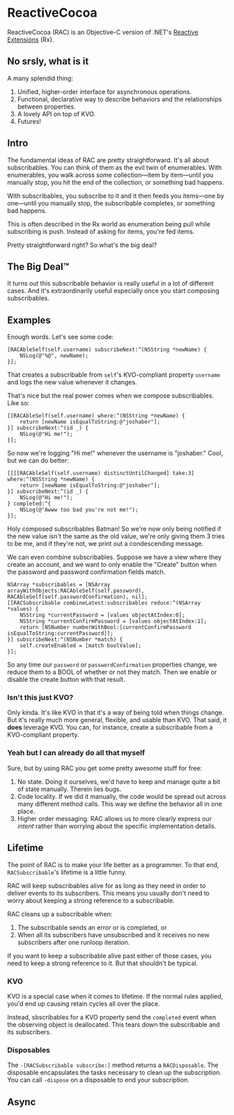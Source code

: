 # ReactiveCocoa
ReactiveCocoa (RAC) is an Objective-C version of .NET's [Reactive Extensions](http://msdn.microsoft.com/en-us/data/gg577609) (Rx).

## No srsly, what is it
A many splendid thing:

1. Unified, higher-order interface for asynchronous operations.
1. Functional, declarative way to describe behaviors and the relationships between properties.
1. A lovely API on top of KVO.
1. Futures!

## Intro
The fundamental ideas of RAC are pretty straightforward. It's all about subscribables. You can think of them as the evil twin of enumerables. With enumerables, you walk across some collection—item by item—until you manually stop, you hit the end of the collection, or something bad happens.

With subscribables, you subscribe to it and it then feeds you items—one by one—until you manually stop, the subscribable completes, or something bad happens.

This is often described in the Rx world as enumeration being pull while subscribing is push. Instead of asking for items, you're fed items.

Pretty straightforward right? So what's the big deal?

## The Big Deal™
It turns out this subscribable behavior is really useful in a lot of different cases. And it's extraordinarily useful especially once you start composing subscribables.

## Examples
Enough words. Let's see some code:

```obj-c
[RACAbleSelf(self.username) subscribeNext:^(NSString *newName) {
	NSLog(@"%@", newName);
}];
```

That creates a subscribable from `self`'s KVO-compliant property `username` and logs the new value whenever it changes.

That's nice but the real power comes when we compose subscribables. Like so:

```obj-c
[[RACAbleSelf(self.username) where:^(NSString *newName) {
	return [newName isEqualToString:@"joshaber"];
}] subscribeNext:^(id _) {
	NSLog(@"Hi me!");
}];
```

So now we're logging "Hi me!" whenever the username is "joshaber." Cool, but we can do better:

```obj-c
[[[[RACAbleSelf(self.username) distinctUntilChanged] take:3] where:^(NSString *newName) {
	return [newName isEqualToString:@"joshaber"];
}] subscribeNext:^(id _) {
	NSLog(@"Hi me!");
} completed:^{
	NSLog(@"Awww too bad you're not me!");
}];
```

Holy composed subscribables Batman! So we're now only being notified if the new value isn't the same as the old value, we're only giving them 3 tries to be me, and if they're not, we print out a condescending message.

We can even combine subscribables. Suppose we have a view where they create an account, and we want to only enable the "Create" button when the password and password confirmation fields match.

```obj-c
NSArray *subscribables = [NSArray arrayWithObjects:RACAbleSelf(self.password), RACAbleSelf(self.passwordConfirmation), nil];
[[RACSubscribable combineLatest:subscribables reduce:^(NSArray *values) {
	NSString *currentPassword = [values objectAtIndex:0];
	NSString *currentConfirmPassword = [values objectAtIndex:1];
	return [NSNumber numberWithBool:[currentConfirmPassword isEqualToString:currentPassword]];
}] subscribeNext:^(NSNumber *match) {
	self.createEnabled = [match boolValue];
}];
```

So any time our `password` or `passwordConfirmation` properties change, we reduce them to a BOOL of whether or not they match. Then we enable or disable the create button with that result.

### Isn't this just KVO?
Only kinda. It's like KVO in that it's a way of being told when things change. But it's really much more general, flexible, and usable than KVO. That said, it **does** leverage KVO. You can, for instance, create a subscribable from a KVO-compliant property.

### Yeah but I can already do all that myself
Sure, but by using RAC you get some pretty awesome stuff for free:

1. No state. Doing it ourselves, we'd have to keep and manage quite a bit of state manually. Therein lies bugs.
1. Code locality. If we did it manually, the code would be spread out across many different method calls. This way we define the behavior all in one place.
1. Higher order messaging. RAC allows us to more clearly express our _intent_ rather than worrying about the specific implementation details.

## Lifetime
The point of RAC is to make your life better as a programmer. To that end, `RACSubscribable`'s lifetime is a little funny.

RAC will keep subscribables alive for as long as they need in order to deliver events to its subscribers. This means you usually don't need to worry about keeping a strong reference to a subscribable.

RAC cleans up a subscribable when:

1. The subscribable sends an error or is completed, or
1. When all its subscribers have unsubscribed and it receives no new subscribers after one runloop iteration.

If you want to keep a subscribable alive past either of those cases, you need to keep a strong reference to it. But that shouldn't be typical.

### KVO
KVO is a special case when it comes to lifetime. If the normal rules applied, you'd end up causing retain cycles all over the place.

Instead, sbscribables for a KVO property send the `completed` event when the observing object is deallocated. This tears down the subscribable and its subscribers.

### Disposables
The `-[RACSubscribable subscribe:]` method returns a `RACDisposable`. The disposable encapsulates the tasks necessary to clean up the subscription. You can call `-dispose` on a disposable to end your subscription.

## Async